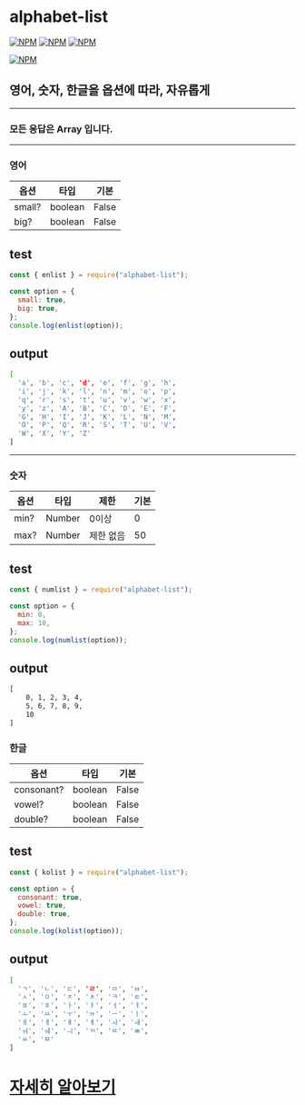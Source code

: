 # alphabet-list

[![NPM](https://img.shields.io/npm/v/alphabet-list?color=red)](https://www.npmjs.com/package/alphabet-list)
[![NPM](https://img.shields.io/npm/l/alphabet-list)](https://www.npmjs.com/package/alphabet-list)
[![NPM](https://img.shields.io/npm/dt/alphabet-list)](https://www.npmjs.com/package/alphabet-list)

[![NPM](https://nodei.co/npm/alphabet-list.png?downloads=true&downloadRank=true&stars=true)](https://nodei.co/npm/alphabet-list/)


## 영어, 숫자, 한글을 옵션에 따라, 자유롭게
---
### 모든 응답은 Array 입니다.
---
### 영어 

|옵션|타입|기본|
|---|---|---|
|small?|boolean|False|
|big?|boolean|False|

## test
```js
const { enlist } = require("alphabet-list");

const option = {
  small: true,
  big: true,
};
console.log(enlist(option));
```

## output
```sh
[
  'a', 'b', 'c', 'd', 'e', 'f', 'g', 'h',
  'i', 'j', 'k', 'l', 'n', 'm', 'o', 'p',
  'q', 'r', 's', 't', 'u', 'v', 'w', 'x',
  'y', 'z', 'A', 'B', 'C', 'D', 'E', 'F',
  'G', 'H', 'I', 'J', 'K', 'L', 'N', 'M',
  'O', 'P', 'Q', 'R', 'S', 'T', 'U', 'V',
  'W', 'X', 'Y', 'Z'
]
```
---
### 숫자

|옵션|타입|제한|기본|
|------|---|---|---|
|min?|Number|0이상|0|
|max?|Number|제한 없음|50|
## test
```js
const { numlist } = require("alphabet-list");

const option = {
  min: 0,
  max: 10,
};
console.log(numlist(option));
```

## output
```cmd
[
    0, 1, 2, 3, 4,
    5, 6, 7, 8, 9,
    10
]
```
### 한글

|옵션|타입|기본|
|---|---|---|
|consonant?|boolean|False|
|vowel?|boolean|False|
|double?|boolean|False|
## test
```js
const { kolist } = require("alphabet-list");

const option = {
  consonant: true,
  vowel: true,
  double: true,
};
console.log(kolist(option));
```

## output
```sh
[
  'ㄱ', 'ㄴ', 'ㄷ', 'ㄹ', 'ㅁ', 'ㅂ',
  'ㅅ', 'ㅇ', 'ㅈ', 'ㅊ', 'ㅋ', 'ㅌ',
  'ㅍ', 'ㅎ', 'ㅏ', 'ㅑ', 'ㅓ', 'ㅕ',
  'ㅗ', 'ㅛ', 'ㅜ', 'ㅠ', 'ㅡ', 'ㅣ',
  'ㅐ', 'ㅔ', 'ㅒ', 'ㅖ', 'ㅘ', 'ㅙ',
  'ㅝ', 'ㅞ', 'ㅢ', 'ㄲ', 'ㄸ', 'ㅃ',
  'ㅆ', 'ㅉ'
]
```
# [자세히 알아보기](/docs)